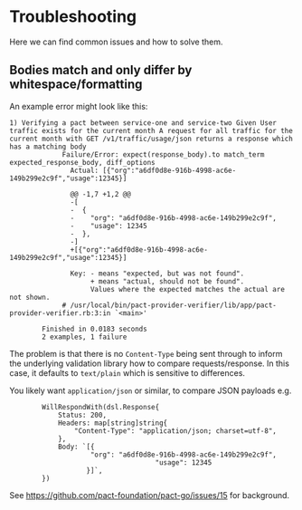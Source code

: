 # Troubleshooting

Here we can find common issues and how to solve them.

## Bodies match and only differ by whitespace/formatting

An example error might look like this:

```	  
1) Verifying a pact between service-one and service-two Given User traffic exists for the current month A request for all traffic for the current month with GET /v1/traffic/usage/json returns a response which has a matching body
		     Failure/Error: expect(response_body).to match_term expected_response_body, diff_options
		       Actual: [{"org":"a6df0d8e-916b-4998-ac6e-149b299e2c9f","usage":12345}]
		       
		       @@ -1,7 +1,2 @@
		       -[
		       -  {
		       -    "org": "a6df0d8e-916b-4998-ac6e-149b299e2c9f",
		       -    "usage": 12345
		       -  },
		       -]
		       +[{"org":"a6df0d8e-916b-4998-ac6e-149b299e2c9f","usage":12345}]
		       
		       Key: - means "expected, but was not found". 
		            + means "actual, should not be found". 
		            Values where the expected matches the actual are not shown.
		     # /usr/local/bin/pact-provider-verifier/lib/app/pact-provider-verifier.rb:3:in `<main>'
		
		Finished in 0.0183 seconds
		2 examples, 1 failure
```

The problem is that there is no `Content-Type` being sent through to inform the underlying validation library how to compare requests/response. In this case, it defaults to `text/plain` which is sensitive to differences.

You likely want `application/json` or similar, to compare JSON payloads e.g.

```
		WillRespondWith(dsl.Response{
			Status: 200,
			Headers: map[string]string{
				"Content-Type": "application/json; charset=utf-8",
			},
			Body: `[{
				    "org": "a6df0d8e-916b-4998-ac6e-149b299e2c9f",
                                    "usage": 12345
			       }]`,
		})
```

See https://github.com/pact-foundation/pact-go/issues/15 for background.

